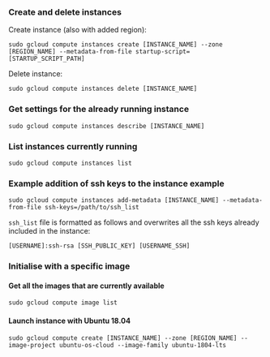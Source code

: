 ### Create and delete instances

Create instance (also with added region):

    sudo gcloud compute instances create [INSTANCE_NAME] --zone [REGION_NAME] --metadata-from-file startup-script=[STARTUP_SCRIPT_PATH]

Delete instance:

    sudo gcloud compute instances delete [INSTANCE_NAME]

### Get settings for the already running instance

    sudo gcloud compute instances describe [INSTANCE_NAME]

### List instances currently running

    sudo gcloud compute instances list

### Example addition of ssh keys to the instance example 

    sudo gcloud compute instances add-metadata [INSTANCE_NAME] --metadata-from-file ssh-keys=/path/to/ssh_list

`ssh_list` file is formatted as follows and overwrites all the ssh keys already included in the instance:

    [USERNAME]:ssh-rsa [SSH_PUBLIC_KEY] [USERNAME_SSH]

### Initialise with a specific image

#### Get all the images that are currently available
    sudo gcloud compute image list 

#### Launch instance with Ubuntu 18.04
    sudo gcloud compute create [INSTANCE_NAME] --zone [REGION_NAME] --image-project ubuntu-os-cloud --image-family ubuntu-1804-lts

